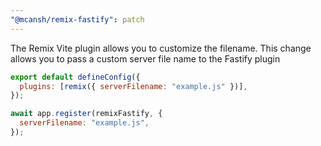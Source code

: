 ```yaml
---
"@mcansh/remix-fastify": patch
---
```


The Remix Vite plugin allows you to customize the filename. This change allows you to pass a custom server file name to the Fastify plugin

```js vite.config.ts
export default defineConfig({
  plugins: [remix({ serverFilename: "example.js" })],
});
```

```js server.js
await app.register(remixFastify, {
  serverFilename: "example.js",
});
```
